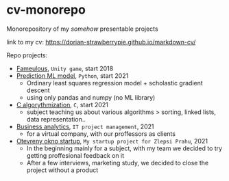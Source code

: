 # cv-monorepo
Monorepository of my *somehow* presentable projects

link to my cv: https://dorian-strawberrypie.github.io/markdown-cv/

Repo projects:
- [Fameulous](/2018_famulous-unitygame), `Unity game`, start 2018
- [Prediction ML model](/2021_MLmodel-pricepredict-pyt), `Python`, start 2021
  - Ordinary least squares regression model + scholastic gradient descent
  - using only pandas and numpy (no ML library)
- [C algorythmization](/2021_algorythmization-subject-c), `C`, start 2021
  - subject teaching us about various algorithms > sorting, linked lists, data representation..   
- [Business analytics](/2021_bussinessanalysis-subject), `IT project management`, 2021
  - for a virtual company, with our proffessors as clients
- [Otevreny okno startup](2021_otevrenyokno-groupstartup), `My startup project for Zlepsi Prahu`, 2021
  - In the beginning mainly for a subject, with my team we decided to try getting proffesional feedback on it
  - After a few interviews, marketing study, we decided to close the project without a product
